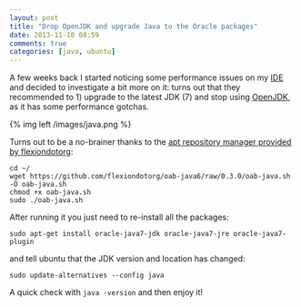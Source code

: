 ```yaml
---
layout: post
title: "Drop OpenJDK and upgrade Java to the Oracle packages"
date: 2013-11-10 08:59
comments: true
categories: [java, ubuntu]
---
```


A few weeks back I started noticing some performance
issues on my [IDE](http://www.jetbrains.com/phpstorm/) and decided to investigate a bit more
on it: turns out that they recommended to 1) upgrade to
the latest JDK (7) and stop using [OpenJDK](http://openjdk.java.net/), as it has
some performance gotchas.

<!-- more -->

{% img left /images/java.png %}

Turns out to be a no-brainer thanks to the [apt repository manager provided by flexiondotorg](https://github.com/flexiondotorg/oab-java6):

```
cd ~/
wget https://github.com/flexiondotorg/oab-java6/raw/0.3.0/oab-java.sh -O oab-java.sh
chmod +x oab-java.sh
sudo ./oab-java.sh
```

After running it you just need to re-install all the packages:

```
sudo apt-get install oracle-java7-jdk oracle-java7-jre oracle-java7-plugin
```

and tell ubuntu that the JDK version and location has changed:

```
sudo update-alternatives --config java
```

A quick check with `java -version` and then enjoy it!